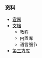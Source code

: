 ### 资料

- [官网](https://www.python.org/)
- [文档](https://www.python.org/doc/)
    - 教程
    - 内置库
    - 语言细节
- [第三方库](https://pypi.python.org/pypi)